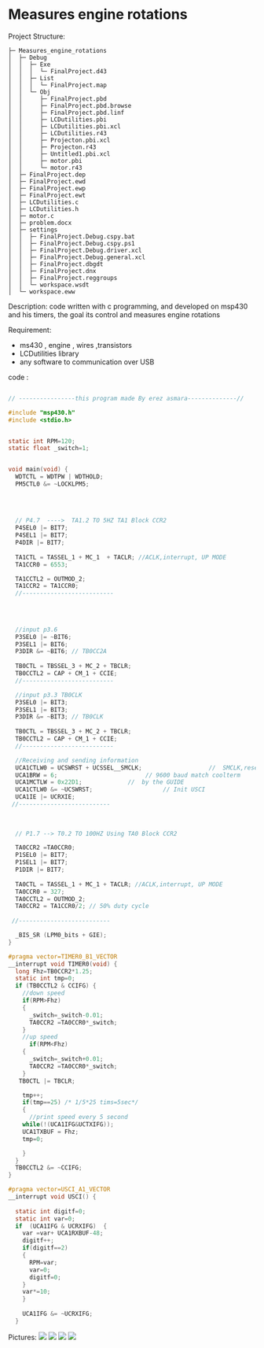 # Measures engine rotations
Project Structure:

```
├─ Measures_engine_rotations
│  ├─ Debug
│  │  ├─ Exe
│  │  │  └─ FinalProject.d43
│  │  ├─ List
│  │  │  └─ FinalProject.map
│  │  └─ Obj
│  │     ├─ FinalProject.pbd
│  │     ├─ FinalProject.pbd.browse
│  │     ├─ FinalProject.pbd.linf
│  │     ├─ LCDutilities.pbi
│  │     ├─ LCDutilities.pbi.xcl
│  │     ├─ LCDutilities.r43
│  │     ├─ Projecton.pbi.xcl
│  │     ├─ Projecton.r43
│  │     ├─ Untitled1.pbi.xcl
│  │     ├─ motor.pbi
│  │     └─ motor.r43
│  ├─ FinalProject.dep
│  ├─ FinalProject.ewd
│  ├─ FinalProject.ewp
│  ├─ FinalProject.ewt
│  ├─ LCDutilities.c
│  ├─ LCDutilities.h
│  ├─ motor.c
│  ├─ problem.docx
│  ├─ settings
│  │  ├─ FinalProject.Debug.cspy.bat
│  │  ├─ FinalProject.Debug.cspy.ps1
│  │  ├─ FinalProject.Debug.driver.xcl
│  │  ├─ FinalProject.Debug.general.xcl
│  │  ├─ FinalProject.dbgdt
│  │  ├─ FinalProject.dnx
│  │  ├─ FinalProject.reggroups
│  │  └─ workspace.wsdt
│  └─ workspace.eww
```
Description:
code written with c programming, and developed on msp430 and his timers, the goal its control and measures engine rotations

Requirement:
- ms430 , engine , wires ,transistors
- LCDutilities library
- any software to communication over USB

code :
```c

// ----------------this program made By erez asmara--------------//

#include "msp430.h"
#include <stdio.h>


static int RPM=120;
static float _switch=1;


void main(void) {
  WDTCTL = WDTPW | WDTHOLD; 
  PM5CTL0 &= ~LOCKLPM5; 
  
  
 
  
  // P4.7  ---->  TA1.2 TO 5HZ TA1 Block CCR2
  P4SEL0 |= BIT7;
  P4SEL1 |= BIT7;
  P4DIR |= BIT7; 
  
  TA1CTL = TASSEL_1 + MC_1  + TACLR; //ACLK,interrupt, UP MODE
  TA1CCR0 = 6553;

  TA1CCTL2 = OUTMOD_2;
  TA1CCR2 = TA1CCR0;
  //--------------------------

  
 
  
  //input p3.6 
  P3SEL0 |= ~BIT6;
  P3SEL1 |= BIT6;
  P3DIR &= ~BIT6; // TB0CC2A
  
  TB0CTL = TBSSEL_3 + MC_2 + TBCLR;
  TB0CCTL2 = CAP + CM_1 + CCIE;
  //--------------------------

  //input p3.3 TB0CLK
  P3SEL0 |= BIT3;
  P3SEL1 |= BIT3;
  P3DIR &= ~BIT3; // TB0CLK
  
  TB0CTL = TBSSEL_3 + MC_2 + TBCLR;
  TB0CCTL2 = CAP + CM_1 + CCIE;
  //--------------------------

  //Receiving and sending information
  UCA1CTLW0 = UCSWRST + UCSSEL__SMCLK;                 	 //  SMCLK,reset
  UCA1BRW = 6;                         // 9600 baud match coolterm
  UCA1MCTLW = 0x22D1; 		      //  by the GUIDE
  UCA1CTLW0 &= ~UCSWRST;                	// Init USCI
  UCA1IE |= UCRXIE;
 //--------------------------
  
  
  
  // P1.7 --> T0.2 TO 100HZ Using TA0 Block CCR2

  TA0CCR2 =TA0CCR0;
  P1SEL0 |= BIT7;
  P1SEL1 |= BIT7;
  P1DIR |= BIT7;
  
  TA0CTL = TASSEL_1 + MC_1 + TACLR; //ACLK,interrupt, UP MODE
  TA0CCR0 = 327; 
  TA0CCTL2 = OUTMOD_2;
  TA0CCR2 = TA1CCR0/2; // 50% duty cycle
  
 //--------------------------

  _BIS_SR (LPM0_bits + GIE);
}

#pragma vector=TIMER0_B1_VECTOR
__interrupt void TIMER0(void) {
  long Fhz=TB0CCR2*1.25;
  static int tmp=0;      
  if (TB0CCTL2 & CCIFG) {
    //down speed
    if(RPM>Fhz)
    {
      _switch=_switch-0.01;
      TA0CCR2 =TA0CCR0*_switch;
    }
    //up speed
      if(RPM<Fhz)
    {
      _switch=_switch+0.01;
      TA0CCR2 =TA0CCR0*_switch;
    }
   TB0CTL |= TBCLR;

    tmp++;
    if(tmp==25) /* 1/5*25 tims=5sec*/
    {
      //print speed every 5 second
    while(!(UCA1IFG&UCTXIFG));
    UCA1TXBUF = Fhz;
    tmp=0;

    }
  }
  TB0CCTL2 &= ~CCIFG;
}

#pragma vector=USCI_A1_VECTOR
__interrupt void USCI() {
  
  static int digitf=0;
  static int var=0;
  if  (UCA1IFG & UCRXIFG)  {
    var =var+ UCA1RXBUF-48;
    digitf++;
    if(digitf==2)
    {
      RPM=var;
      var=0;
      digitf=0;
    }
    var*=10;
    }
  
    UCA1IFG &= ~UCRXIFG;
  }	


```

Pictures:
![](https://user-images.githubusercontent.com/33747218/137758851-286516fc-5a44-488b-8458-e28342c46da7.png)
![](https://user-images.githubusercontent.com/33747218/137758882-81f8097e-d6fa-4a10-9237-2fabf8e96863.png)
![](https://user-images.githubusercontent.com/33747218/137758886-5566ee9c-ae31-4aa8-8707-05f892986234.png)
![](https://user-images.githubusercontent.com/33747218/137758888-442ae784-b96d-48c5-92ce-084240ecfea8.png)
